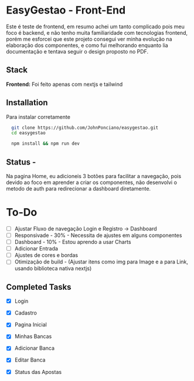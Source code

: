 
# EasyGestao - Front-End

Este é teste de frontend, em resumo achei um tanto complicado pois meu foco é backend, e não tenho muita familiaridade com tecnologias frontend, porém me esforcei que este projeto consegui ver minha evolução na elaboração dos componentes, e como fui melhorando enquanto lia documentação e tentava seguir o design proposto no PDF.


## Stack

**Frontend:**  Foi feito apenas com nextjs e tailwind


## Installation

Para instalar corretamente

```bash
  git clone https://github.com/JohnPonciano/easygestao.git
  cd easygestao
```

```bash
  npm install && npm run dev
```
    
## Status - 

Na pagina Home, eu adicioneis 3 botões para facilitar a navegação, pois devido ao foco em aprender a criar os componentes, não desenvolvi o metodo de auth para redirecionar a dashboard diretamente. 

# To-Do
- [ ] Ajustar Fluxo de navegação Login e Registro -> Dashboard
- [ ] Responsivade - 30% - Necessita de ajustes em alguns componentes
- [ ] Dashboard - 10% - Estou aprendo a usar Charts
- [ ] Adicionar Entrada
- [ ] Ajustes de cores e bordas
- [ ] Otimização de build - (Ajustar itens como img para Image e a para Link, usando biblioteca nativa nextjs)

## Completed Tasks
- [x] Login 
- [x] Cadastro
- [x] Pagina Inicial
- [x] Minhas Bancas
- [x] Adicionar Banca
- [x] Editar Banca
- [x] Status das Apostas


